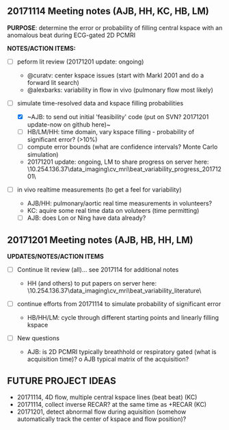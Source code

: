
## 20171114 Meeting notes (AJB, HH, KC, HB, LM)

**PURPOSE**: determine the error or probability of filling central kspace with an anomalous beat during ECG-gated 2D PCMRI

**NOTES/ACTION ITEMS:**

- [ ] peform lit review (20171201 update: ongoing)
	* @curatv: center kspace issues (start with Markl 2001 and do a forward lit search)
	* @alexbarks: variability in flow in vivo (pulmonary flow most likely)
	
- [ ] simulate time-resolved data and kspace filling probabilities
	- [x] ~AJB: to send out initial 'feasibility' code (put on SVN?  20171201 update-now on github here)~
	- [ ] HB/LM/HH: time domain, vary kspace filling - probability of significant error? (>10%)
	- [ ] compute error bounds (what are confidence intervals? Monte Carlo simulation)
	* 20171201 update: ongoing, LM to share progress on server here:
	  \\10.254.136.37\data_imaging\cv_mri\beat_variability\_progress_20171201\
	
- [ ] in vivo realtime measurements (to get a feel for variability)
	* AJB/HH: pulmonary/aortic real time measurements in volunteers?
	* KC: aquire some real time data on voluteers (time permitting)
	- [ ] AJB: does Lon or Ning have data already?

## 20171201 Meeting notes (AJB, HB, HH, LM)

**UPDATES/NOTES/ACTION ITEMS**

- [ ] Continue lit review (all)... see 2017114 for additional notes
	* HH (and others) to put papers on server here:
	  \\10.254.136.37\data_imaging\cv_mri\beat_variability\_literature\
	  
- [ ] continue efforts from 20171114 to simulate probability of significant error
	* HB/HH/LM: cycle through different starting points and linearly filling kspace
	
- [ ] New questions
	* AJB: is 2D PCMRI typically breathhold or respiratory gated (what is acquisition time)?
		o AJB typical matrix of the acquisition?
	
## FUTURE PROJECT IDEAS
- 20171114, 4D flow, multiple central kspace lines (beat beat) (KC)
- 20171114, collect inverse RECAR? at the same time as +RECAR  (KC)
- 20171201, detect abnormal flow during aquisition (somehow automatically track the center of kspace and flow position)?
